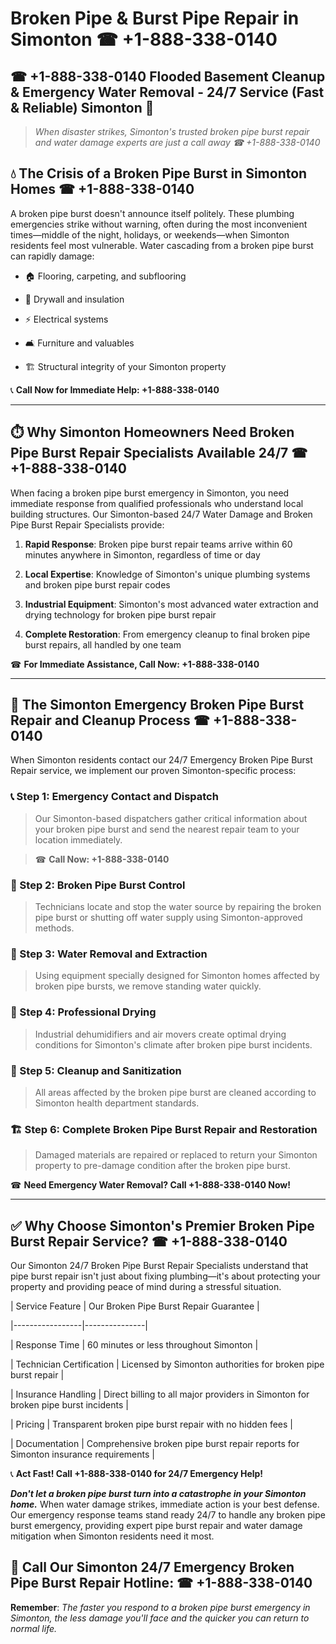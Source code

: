 # Broken Pipe & Burst Pipe Repair in Simonton ☎ +1-888-338-0140  
## ☎ +1-888-338-0140 Flooded Basement Cleanup & Emergency Water Removal - 24/7 Service (Fast & Reliable) Simonton 🚨  

> *When disaster strikes, Simonton's trusted broken pipe burst repair and water damage experts are just a call away ☎ +1-888-338-0140*  

## 💧 The Crisis of a Broken Pipe Burst in Simonton Homes ☎ +1-888-338-0140  

A broken pipe burst doesn't announce itself politely. These plumbing emergencies strike without warning, often during the most inconvenient times—middle of the night, holidays, or weekends—when Simonton residents feel most vulnerable. Water cascading from a broken pipe burst can rapidly damage:  

* 🏠 Flooring, carpeting, and subflooring  
* 🧱 Drywall and insulation  
* ⚡ Electrical systems  
* 🛋️ Furniture and valuables  
* 🏗️ Structural integrity of your Simonton property  

📞 **Call Now for Immediate Help: +1-888-338-0140**  

---  

## ⏱️ Why Simonton Homeowners Need Broken Pipe Burst Repair Specialists Available 24/7 ☎ +1-888-338-0140  

When facing a broken pipe burst emergency in Simonton, you need immediate response from qualified professionals who understand local building structures. Our Simonton-based 24/7 Water Damage and Broken Pipe Burst Repair Specialists provide:  

1. **Rapid Response**: Broken pipe burst repair teams arrive within 60 minutes anywhere in Simonton, regardless of time or day  
2. **Local Expertise**: Knowledge of Simonton's unique plumbing systems and broken pipe burst repair codes  
3. **Industrial Equipment**: Simonton's most advanced water extraction and drying technology for broken pipe burst repair  
4. **Complete Restoration**: From emergency cleanup to final broken pipe burst repairs, all handled by one team  

☎ **For Immediate Assistance, Call Now: +1-888-338-0140**  

---  

## 🔧 The Simonton Emergency Broken Pipe Burst Repair and Cleanup Process ☎ +1-888-338-0140  

When Simonton residents contact our 24/7 Emergency Broken Pipe Burst Repair service, we implement our proven Simonton-specific process:  

### 📞 Step 1: Emergency Contact and Dispatch  
> Our Simonton-based dispatchers gather critical information about your broken pipe burst and send the nearest repair team to your location immediately.  
> ☎ **Call Now: +1-888-338-0140**  

### 🚿 Step 2: Broken Pipe Burst Control  
> Technicians locate and stop the water source by repairing the broken pipe burst or shutting off water supply using Simonton-approved methods.  

### 🌊 Step 3: Water Removal and Extraction  
> Using equipment specially designed for Simonton homes affected by broken pipe bursts, we remove standing water quickly.  

### 💨 Step 4: Professional Drying  
> Industrial dehumidifiers and air movers create optimal drying conditions for Simonton's climate after broken pipe burst incidents.  

### 🧼 Step 5: Cleanup and Sanitization  
> All areas affected by the broken pipe burst are cleaned according to Simonton health department standards.  

### 🏗️ Step 6: Complete Broken Pipe Burst Repair and Restoration  
> Damaged materials are repaired or replaced to return your Simonton property to pre-damage condition after the broken pipe burst.  

☎ **Need Emergency Water Removal? Call +1-888-338-0140 Now!**  

---  

## ✅ Why Choose Simonton's Premier Broken Pipe Burst Repair Service? ☎ +1-888-338-0140  

Our Simonton 24/7 Broken Pipe Burst Repair Specialists understand that pipe burst repair isn't just about fixing plumbing—it's about protecting your property and providing peace of mind during a stressful situation.  

| Service Feature | Our Broken Pipe Burst Repair Guarantee |  
|-----------------|---------------|  
| Response Time | 60 minutes or less throughout Simonton |  
| Technician Certification | Licensed by Simonton authorities for broken pipe burst repair |  
| Insurance Handling | Direct billing to all major providers in Simonton for broken pipe burst incidents |  
| Pricing | Transparent broken pipe burst repair with no hidden fees |  
| Documentation | Comprehensive broken pipe burst repair reports for Simonton insurance requirements |  

📞 **Act Fast! Call +1-888-338-0140 for 24/7 Emergency Help!**  

***Don't let a broken pipe burst turn into a catastrophe in your Simonton home.*** When water damage strikes, immediate action is your best defense. Our emergency response teams stand ready 24/7 to handle any broken pipe burst emergency, providing expert pipe burst repair and water damage mitigation when Simonton residents need it most.  

## 📱 Call Our Simonton 24/7 Emergency Broken Pipe Burst Repair Hotline: ☎ +1-888-338-0140  

**Remember**: *The faster you respond to a broken pipe burst emergency in Simonton, the less damage you'll face and the quicker you can return to normal life.*